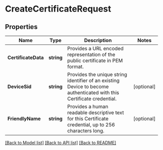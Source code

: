 # CreateCertificateRequest

## Properties

Name | Type | Description | Notes
------------ | ------------- | ------------- | -------------
**CertificateData** | **string** | Provides a URL encoded representation of the public certificate in PEM format. | 
**DeviceSid** | **string** | Provides the unique string identifier of an existing Device to become authenticated with this Certificate credential. | [optional] 
**FriendlyName** | **string** | Provides a human readable descriptive text for this Certificate credential, up to 256 characters long. | [optional] 

[[Back to Model list]](../README.md#documentation-for-models) [[Back to API list]](../README.md#documentation-for-api-endpoints) [[Back to README]](../README.md)


